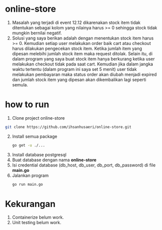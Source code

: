 # online-store

1. Masalah yang terjadi di event 12.12 dikarenakan stock item tidak ditentukan sebagai kolom yang nilainya harus >= 0 sehingga stock tidak mungkin bernilai negatif.
2. Solusi yang saya berikan adalah dengan menentukan stock item harus >= 0. Kemudian setiap user melakukan order baik cart atau checkout harus dilakukan pengecekan stock
   item. Ketika jumlah item yang dipesan melebihi jumlah stock item maka request ditolak. Selain itu, di dalam program yang saya buat stock item hanya berkurang ketika
   user melakukan checkout tidak pada saat cart. Kemudian jika dalam jangka waktu tertentu (dalam program ini saya set 5 menit) user tidak melakukan pembayaran maka status
   order akan diubah menjadi expired dan jumlah stock item yang dipesan akan dikembalikan lagi seperti semula.

# how to run
1. Clone project online-store
  ```bash
  git clone https://github.com/ihsanhusaeri/online-store.git
  ```
2. Install semua package
   ```bash
   go get -u ./...
   ```
3. Install database postgresql
4. Buat database dengan nama **online-store**
5. Isi credential database (db_host, db_user, db_port, db_password) di file **main.go**
6. Jalankan program 
   ```bash
   go run main.go
   ```
# Kekurangan
1. Containerize belum work.
2. Unit testing belum work.

